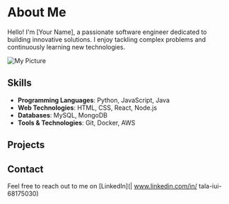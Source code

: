 # About Me

Hello! I'm [Your Name], a passionate software engineer dedicated to building innovative solutions. I enjoy tackling complex problems and continuously learning new technologies.

![My Picture](image/Hi.gif) <!-- Make sure to replace this with the actual path to your image -->

## Skills

- **Programming Languages**: Python, JavaScript, Java
- **Web Technologies**: HTML, CSS, React, Node.js
- **Databases**: MySQL, MongoDB
- **Tools & Technologies**: Git, Docker, AWS

## Projects


## Contact

Feel free to reach out to me on [LinkedIn](| www.linkedin.com/in/ tala-iui-68175030) 
